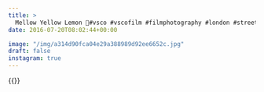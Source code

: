 ```yaml
---
title: >
  Mellow Yellow Lemon 🍋#vsco #vscofilm #filmphotography #london #streetphotography #yellow
date: 2016-07-20T08:02:44+00:00

image: "/img/a314d90fca04e29a388989d92ee6652c.jpg"
draft: false
instagram: true
---
```


{{<photo src="/img/a314d90fca04e29a388989d92ee6652c.jpg">}}
